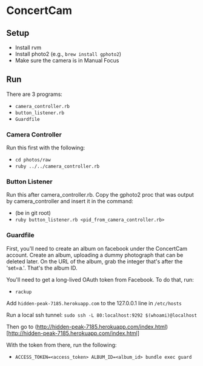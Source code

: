 # ConcertCam

## Setup

* Install rvm
* Install photo2 (e.g., `brew install gphoto2`)
* Make sure the camera is in Manual Focus

## Run

There are 3 programs:

* `camera_controller.rb`
* `button_listener.rb`
* `Guardfile`

### Camera Controller

Run this first with the following:

* `cd photos/raw`
* `ruby ../../camera_controller.rb`

### Button Listener

Run this after camera_controller.rb. Copy the gphoto2 proc that was output by camera_controller and insert it in the command:

* (be in git root)
* `ruby button_listener.rb <pid_from_camera_controller.rb>`

### Guardfile

First, you'll need to create an album on facebook under the ConcertCam account. Create an album, uploading a dummy photograph that can be deleted later. On the URL of the album, grab the integer that's after the 'set=a.'. That's the album ID.

You'll need to get a long-lived OAuth token from Facebook. To do that, run:

* `rackup`

Add `hidden-peak-7185.herokuapp.com` to the 127.0.0.1 line in `/etc/hosts`

Run a local ssh tunnel: `sudo ssh -L 80:localhost:9292 $(whoami)@localhost`

Then go to (http://hidden-peak-7185.herokuapp.com/index.html)[http://hidden-peak-7185.herokuapp.com/index.html]

With the token from there, run the following:

* `ACCESS_TOKEN=<access_token> ALBUM_ID=<album_id> bundle exec guard`
